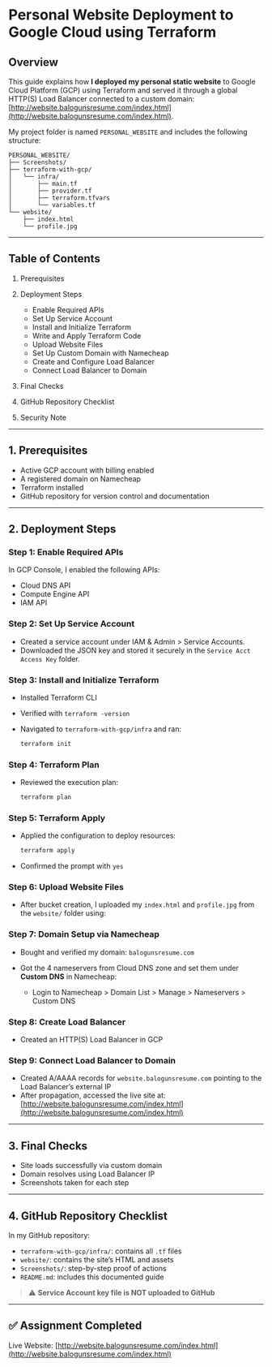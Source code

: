 # Personal Website Deployment to Google Cloud using Terraform

## Overview

This guide explains how **I deployed my personal static website** to Google Cloud Platform (GCP) using Terraform and served it through a global HTTP(S) Load Balancer connected to a custom domain: [http://website.balogunsresume.com/index.html](http://website.balogunsresume.com/index.html).

My project folder is named `PERSONAL_WEBSITE` and includes the following structure:

```
PERSONAL_WEBSITE/
├── Screenshots/
├── terraform-with-gcp/
│   └── infra/
│       ├── main.tf
│       ├── provider.tf
│       ├── terraform.tfvars
│       └── variables.tf
└── website/
    ├── index.html
    └── profile.jpg
```

---

## Table of Contents

1. Prerequisites
2. Deployment Steps

   * Enable Required APIs
   * Set Up Service Account
   * Install and Initialize Terraform
   * Write and Apply Terraform Code
   * Upload Website Files
   * Set Up Custom Domain with Namecheap
   * Create and Configure Load Balancer
   * Connect Load Balancer to Domain
3. Final Checks
4. GitHub Repository Checklist
5. Security Note

---

## 1. Prerequisites

* Active GCP account with billing enabled
* A registered domain on Namecheap
* Terraform installed
* GitHub repository for version control and documentation

---

## 2. Deployment Steps

### Step 1: Enable Required APIs

In GCP Console, I enabled the following APIs:

* Cloud DNS API
* Compute Engine API
* IAM API

### Step 2: Set Up Service Account

* Created a service account under IAM & Admin > Service Accounts.
* Downloaded the JSON key and stored it securely in the `Service Acct Access Key` folder.

### Step 3: Install and Initialize Terraform

* Installed Terraform CLI
* Verified with `terraform -version`
* Navigated to `terraform-with-gcp/infra` and ran:

  ```bash
  terraform init
  ```

### Step 4: Terraform Plan

* Reviewed the execution plan:

  ```bash
  terraform plan
  ```

### Step 5: Terraform Apply

* Applied the configuration to deploy resources:

  ```bash
  terraform apply
  ```
* Confirmed the prompt with `yes`

### Step 6: Upload Website Files

* After bucket creation, I uploaded my `index.html` and `profile.jpg` from the `website/` folder using:

### Step 7: Domain Setup via Namecheap

* Bought and verified my domain: `balogunsresume.com`
* Got the 4 nameservers from Cloud DNS zone and set them under **Custom DNS** in Namecheap:

  * Login to Namecheap > Domain List > Manage > Nameservers > Custom DNS

### Step 8: Create Load Balancer

* Created an HTTP(S) Load Balancer in GCP 

### Step 9: Connect Load Balancer to Domain

* Created A/AAAA records for `website.balogunsresume.com` pointing to the Load Balancer’s external IP
* After propagation, accessed the live site at: [http://website.balogunsresume.com/index.html](http://website.balogunsresume.com/index.html)

---

## 3. Final Checks

* Site loads successfully via custom domain
* Domain resolves using Load Balancer IP
* Screenshots taken for each step

---

## 4. GitHub Repository Checklist

In my GitHub repository:

* `terraform-with-gcp/infra/`: contains all `.tf` files
* `website/`: contains the site’s HTML and assets
* `Screenshots/`: step-by-step proof of actions
* `README.md`: includes this documented guide

> ⚠️ **Service Account key file is NOT uploaded to GitHub**

---

## ✅ Assignment Completed

Live Website: [http://website.balogunsresume.com/index.html](http://website.balogunsresume.com/index.html)
